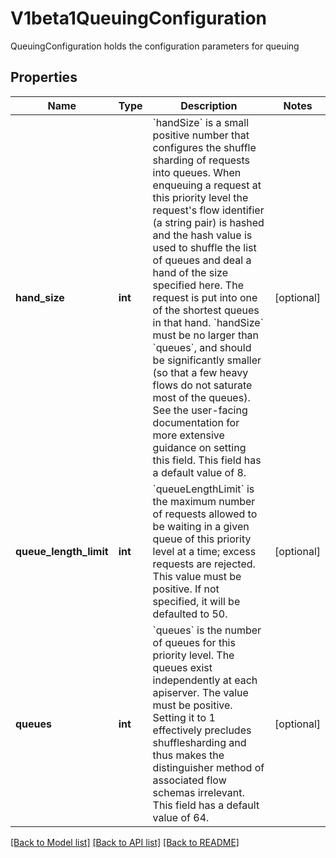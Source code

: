# V1beta1QueuingConfiguration

QueuingConfiguration holds the configuration parameters for queuing

## Properties
Name | Type | Description | Notes
------------ | ------------- | ------------- | -------------
**hand_size** | **int** | &#x60;handSize&#x60; is a small positive number that configures the shuffle sharding of requests into queues.  When enqueuing a request at this priority level the request&#39;s flow identifier (a string pair) is hashed and the hash value is used to shuffle the list of queues and deal a hand of the size specified here.  The request is put into one of the shortest queues in that hand. &#x60;handSize&#x60; must be no larger than &#x60;queues&#x60;, and should be significantly smaller (so that a few heavy flows do not saturate most of the queues).  See the user-facing documentation for more extensive guidance on setting this field.  This field has a default value of 8. | [optional] 
**queue_length_limit** | **int** | &#x60;queueLengthLimit&#x60; is the maximum number of requests allowed to be waiting in a given queue of this priority level at a time; excess requests are rejected.  This value must be positive.  If not specified, it will be defaulted to 50. | [optional] 
**queues** | **int** | &#x60;queues&#x60; is the number of queues for this priority level. The queues exist independently at each apiserver. The value must be positive.  Setting it to 1 effectively precludes shufflesharding and thus makes the distinguisher method of associated flow schemas irrelevant.  This field has a default value of 64. | [optional] 

[[Back to Model list]](../README.md#documentation-for-models) [[Back to API list]](../README.md#documentation-for-api-endpoints) [[Back to README]](../README.md)


